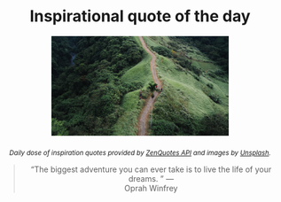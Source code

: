 
<div align="center">

# Inspirational quote of the day

<img src="./data/photo.jpeg" alt="Beautiful nature photo" width="320" height="180">

<sub><i>Daily dose of inspiration quotes provided by [ZenQuotes API](https://zenquotes.io/) and images by [Unsplash](https://unsplash.com/).</i></sub>


<blockquote>&ldquo;The biggest adventure you can ever take is to live the life of your dreams. &rdquo; &mdash; <footer>Oprah Winfrey</footer></blockquote>

</div>
